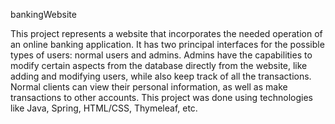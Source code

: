 bankingWebsite

This project represents a website that incorporates the needed operation of an online
banking application. It has two principal interfaces for the possible types of users:
normal users and admins. Admins have the capabilities to modify certain aspects from
the database directly from the website, like adding and modifying users, while also
keep track of all the transactions. Normal clients can view their personal information,
as well as make transactions to other accounts. This project was done using technologies
like Java, Spring, HTML/CSS, Thymeleaf, etc. 
